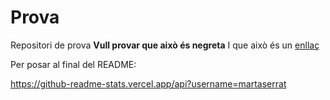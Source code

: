 # Prova
Repositori de prova
**Vull provar que això és negreta**
I que això és un [enllaç](https://upc.edu)


Per posar al final del README:

https://github-readme-stats.vercel.app/api?username=martaserrat
